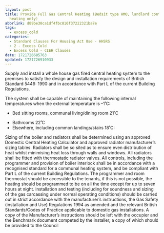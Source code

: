 ```yaml
---
layout: post
title: Provide Full Gas Central Heating (Bedsit type HMO, landlord control,
  heating only)
abbrlink: d89be30ca1df4fbc816f37222321ba7e
tags:
  - excess_cold
categories:
  - Standard Clauses For Housing Act Use - HHSRS
  - 2 - Excess Cold
  - Excess Cold - CIEH Clauses
date: 1721726685763
updated: 1721726910933
---
```


Supply and install a whole house gas fired central heating system to the premises
to satisfy the design and installation requirements of British Standard 5449:
1990 and in accordance with Part L of the current Building Regulations.

The system shall be capable of maintaining the following internal temperatures when
the external temperature is –1˚C:

- Bed sitting rooms, communal living/dining room 21˚C

* Bathrooms 22˚C
* Elsewhere, including common landings/stairs 18˚C:

Sizing of the boiler and radiators shall be determined using an approved Domestic
Central Heating Calculator and approved radiator manufacturer’s sizing tables.
Radiators shall be so sited as to ensure even distribution of heat whilst minimising
heat loss through walls and windows. All radiators shall be fitted with
thermostatic radiator valves. All controls, including the programmer and provision of
boiler interlock shall be in accordance with a recognised standard for a communal
heating system, and be compliant with Part L of the current Building Regulations.
The programmer and room thermostat should be accessible to the tenants, if
this is not possible, the heating should be programmed to be on all the time except
for up to seven hours at night. Installation and testing (including
for soundness and sizing of the gas carcassing under normal operating
conditions) should be carried out in strict accordance with the manufacturer’s
instructions, the Gas Safety (installation and Use) Regulations 1994 as amended
and the relevant British Standards/Codes of Practice applicable to domestic gas
installations. A copy of the Manufacturer’s instructions should be left with the
occupier and the Benchmark document competed by the installer, a copy of which
should be provided to the Council
